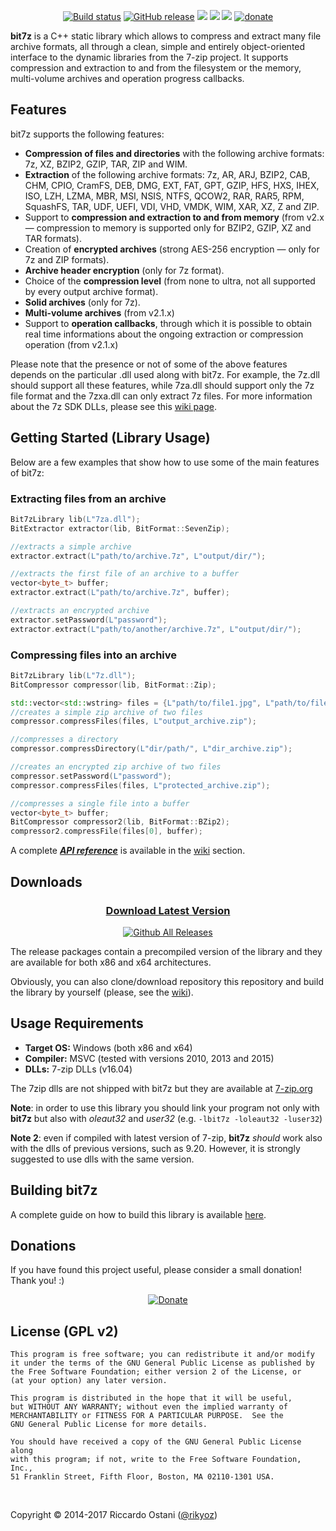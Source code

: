 <div align="center">

[![Build status](https://ci.appveyor.com/api/projects/status/5la21g1kb7ikm82n?svg=true)](https://ci.appveyor.com/project/rikyoz/bit7z) [![GitHub release](https://img.shields.io/github/release/rikyoz/bit7z.png)](https://github.com/rikyoz/bit7z/releases/latest) ![](http://img.shields.io/badge/compiler-MSVC%202010%20--%202015-red.png) ![](http://img.shields.io/badge/arch-x86,%20x86__64-orange.png) [![](http://img.shields.io/badge/license-GNU%20GPL%20v2-lightgrey.png)](https://github.com/rikyoz/bit7z/blob/master/LICENSE) [![donate](https://img.shields.io/donate/PayPal.png?color=yellow)](https://www.paypal.com/cgi-bin/webscr?cmd=_s-xclick&hosted_button_id=NTZF5G7LRXDRC)

</div>

**bit7z** is a C++ static library which allows to compress and extract many file archive formats,  all through a clean, simple and entirely object-oriented interface to the dynamic libraries from the 7-zip project. It supports compression and extraction to and from the filesystem or the memory, multi-volume archives and operation progress callbacks.

## Features
bit7z supports the following features:

+ **Compression of files and directories** with the following archive formats: 7z, XZ, BZIP2, GZIP, TAR, ZIP and WIM.
+ **Extraction** of the following archive formats: 7z, AR, ARJ, BZIP2, CAB, CHM, CPIO, CramFS, DEB, DMG, EXT, FAT, GPT, GZIP, HFS, HXS, IHEX, ISO, LZH, LZMA, MBR, MSI, NSIS, NTFS, QCOW2, RAR, RAR5, RPM, SquashFS, TAR, UDF, UEFI, VDI, VHD, VMDK, WIM, XAR, XZ, Z and ZIP.
+ Support to **compression and extraction to and from memory** (from v2.x &mdash; compression to memory is supported only for BZIP2, GZIP, XZ and TAR formats).
+ Creation of **encrypted archives** (strong AES-256 encryption &mdash; only for 7z and ZIP formats).
+ **Archive header encryption** (only for 7z format).
+ Choice of the **compression level** (from none to ultra, not all supported by every output archive format).
+ **Solid archives** (only for 7z).
+ **Multi-volume archives** (from v2.1.x)
+ Support to **operation callbacks**, through which it is possible to obtain real time informations about the ongoing extraction or compression operation (from v2.1.x)

Please note that the presence or not of some of the above features depends on the particular .dll used along with bit7z. For example, the 7z.dll should support all these features, while 7za.dll should support only the 7z file format and the 7zxa.dll can only extract 7z files. For more information about the 7z SDK DLLs, please see this [wiki page](https://github.com/rikyoz/bit7z/wiki/7z-DLLs).

## Getting Started (Library Usage)

Below are a few examples that show how to use some of the main features of bit7z:

### Extracting files from an archive
```cpp
Bit7zLibrary lib(L"7za.dll");
BitExtractor extractor(lib, BitFormat::SevenZip);

//extracts a simple archive
extractor.extract(L"path/to/archive.7z", L"output/dir/");

//extracts the first file of an archive to a buffer
vector<byte_t> buffer;
extractor.extract(L"path/to/archive.7z", buffer);

//extracts an encrypted archive
extractor.setPassword(L"password");
extractor.extract(L"path/to/another/archive.7z", L"output/dir/");
```

### Compressing files into an archive
```cpp
Bit7zLibrary lib(L"7z.dll");
BitCompressor compressor(lib, BitFormat::Zip);

std::vector<std::wstring> files = {L"path/to/file1.jpg", L"path/to/file2.pdf"};
//creates a simple zip archive of two files
compressor.compressFiles(files, L"output_archive.zip");

//compresses a directory
compressor.compressDirectory(L"dir/path/", L"dir_archive.zip");

//creates an encrypted zip archive of two files
compressor.setPassword(L"password");
compressor.compressFiles(files, L"protected_archive.zip");

//compresses a single file into a buffer
vector<byte_t> buffer;
BitCompressor compressor2(lib, BitFormat::BZip2);
compressor2.compressFile(files[0], buffer);
```

A complete ***[API reference](https://github.com/rikyoz/bit7z/wiki/API-Reference)*** is available in the [wiki](https://github.com/rikyoz/bit7z/wiki/) section.

## Downloads

<div align="center">

### [Download Latest Version](https://github.com/rikyoz/bit7z/releases/latest)

[![Github All Releases](https://img.shields.io/github/downloads/rikyoz/bit7z/total.svg)]()

</div>

The release packages contain a precompiled version of the library and they are available for both x86 and x64 architectures.

Obviously, you can also clone/download repository this repository and build the library by yourself (please, see the [wiki](https://github.com/rikyoz/bit7z/wiki/Building-the-library)).

## Usage Requirements
+ **Target OS:** Windows (both x86 and x64)
+ **Compiler:** MSVC (tested with versions 2010, 2013 and 2015)
+ **DLLs:** 7-zip DLLs (v16.04)

The 7zip dlls are not shipped with bit7z but they are available at [7-zip.org](http://www.7-zip.org/)

**Note**: in order to use this library you should link your program not only with **bit7z** but also with *oleaut32* and *user32* (e.g. `-lbit7z -loleaut32 -luser32`)

**Note 2**: even if compiled with latest version of 7-zip, **bit7z** _should_ work also with the dlls of previous versions, such as 9.20. However, it is strongly suggested to use dlls with the same version.

## Building bit7z

A complete guide on how to build this library is available [here](https://github.com/rikyoz/bit7z/wiki/Building-bit7z).

## Donations
If you have found this project useful, please consider a small donation! Thank you! :)

<div align="center">

[![Donate](https://www.paypalobjects.com/en_US/i/btn/btn_donateCC_LG.gif)](https://www.paypal.com/cgi-bin/webscr?cmd=_s-xclick&hosted_button_id=NTZF5G7LRXDRC)

</div>


## License (GPL v2)
    This program is free software; you can redistribute it and/or modify
    it under the terms of the GNU General Public License as published by
    the Free Software Foundation; either version 2 of the License, or
    (at your option) any later version.

    This program is distributed in the hope that it will be useful,
    but WITHOUT ANY WARRANTY; without even the implied warranty of
    MERCHANTABILITY or FITNESS FOR A PARTICULAR PURPOSE.  See the
    GNU General Public License for more details.

    You should have received a copy of the GNU General Public License along
    with this program; if not, write to the Free Software Foundation, Inc.,
    51 Franklin Street, Fifth Floor, Boston, MA 02110-1301 USA.

<br/>

Copyright &copy; 2014-2017 Riccardo Ostani ([@rikyoz](https://github.com/rikyoz))
